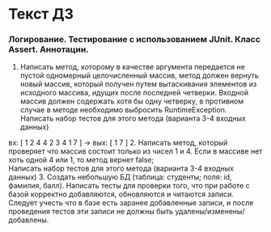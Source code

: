 ﻿# Текст ДЗ

### Логирование. Тестирование с использованием JUnit. Класс Assert. Аннотации.

1. Написать метод, которому в качестве аргумента передается не пустой одномерный целочисленный массив, метод должен вернуть новый массив, который получен путем вытаскивания элементов из исходного массива, идущих после последней четверки. Входной массив должен содержать хотя бы одну четверку, в противном случае в методе необходимо выбросить RuntimeException.</br>
Написать набор тестов для этого метода (варианта 3-4 входных данных)

вх: [ 1 2 4 4 2 3 4 1 7 ] -> вых: [ 1 7 ]
2. Написать метод, который проверяет что массив состоит только из чисел 1 и 4. Если в массиве нет хоть одной 4 или 1, то метод вернет false;</br>
Написать набор тестов для этого метода (варианта 3-4 входных данных)
3. Создать небольшую БД (таблица: студенты; поля: id, фамилия, балл). Написать тесты для проверки того, что при работе с базой корректно добавляются, обновляются и читаются записи. Следует учесть что в базе есть заранее добавленные записи, и после проведения тестов эти записи не должны быть удалены/изменены/добавлены.